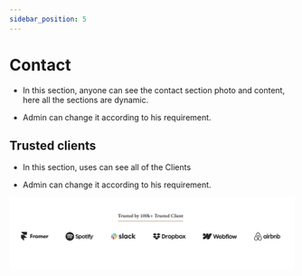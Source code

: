 ```yaml
---
sidebar_position: 5
---
```


# Contact


- In this section, anyone can see the contact section photo and content, here all the sections are dynamic.

- Admin can change it according to his requirement.

<!-- ![gallary](./img/c2.png) -->


## Trusted  clients

- In this section, uses can see all of the Clients

- Admin can change it according to his requirement.

![clients](./img/cl.png)
